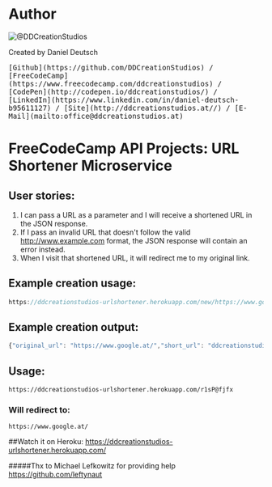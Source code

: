 # Author
![@DDCreationStudios](https://media.licdn.com/mpr/mpr/shrinknp_400_400/AAEAAQAAAAAAAAcwAAAAJDg1MDE4YWFjLTIwN2EtNDJhZC1hNGE2LTY4NjRmZGM2ZmQ2ZA.jpg)

Created by Daniel Deutsch

<kbd>
[Github](https://github.com/DDCreationStudios) / [FreeCodeCamp](https://www.freecodecamp.com/ddcreationstudios) / [CodePen](http://codepen.io/ddcreationstudios/) / [LinkedIn](https://www.linkedin.com/in/daniel-deutsch-b95611127) / [Site](http://ddcreationstudios.at//) / [E-Mail](mailto:office@ddcreationstudios.at)
</kbd>

# FreeCodeCamp API Projects: URL Shortener Microservice
## User stories:
1. I can pass a URL as a parameter and I will receive a shortened URL in the JSON response.
2. If I pass an invalid URL that doesn't follow the valid http://www.example.com format, the JSON response will contain an error instead.
3. When I visit that shortened URL, it will redirect me to my original link.

## Example creation usage:

```js
https://ddcreationstudios-urlshortener.herokuapp.com/new/https://www.google.at/
```

## Example creation output:

```js
{"original_url": "https://www.google.at/","short_url": "ddcreationstudios-urlshortener.herokuapp.com/r1sP@fjfx"}

```

## Usage:

```
https://ddcreationstudios-urlshortener.herokuapp.com/r1sP@fjfx

```

### Will redirect to:

```
https://www.google.at/
```

##Watch it on Heroku:
https://ddcreationstudios-urlshortener.herokuapp.com/

#####Thx to Michael Lefkowitz for providing help
https://github.com/leftynaut
